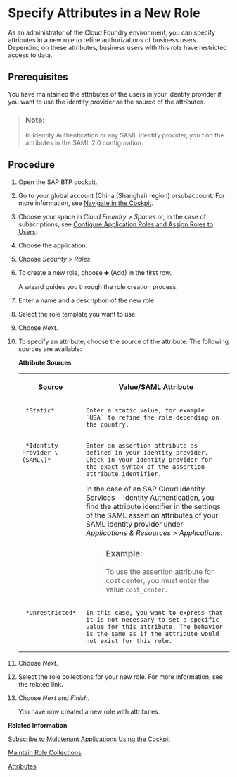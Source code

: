 <!-- loioab089a9bb3c541e798dd4c9111417246 -->

<link rel="stylesheet" type="text/css" href="../css/sap-icons.css"/>

# Specify Attributes in a New Role

As an administrator of the Cloud Foundry environment, you can specify attributes in a new role to refine authorizations of business users. Depending on these attributes, business users with this role have restricted access to data.



<a name="loioab089a9bb3c541e798dd4c9111417246__prereq_dm3_wjq_wcb"/>

## Prerequisites

You have maintained the attributes of the users in your identity provider if you want to use the identity provider as the source of the attributes.

> ### Note:  
> In Identity Authentication or any SAML identity provider, you find the attributes in the SAML 2.0 configuration.



<a name="loioab089a9bb3c541e798dd4c9111417246__steps_i2c_jgr_wcb"/>

## Procedure

1.  Open the SAP BTP cockpit.

2.  Go to your global account \(China \(Shanghai\) region\) orsubaccount. For more information, see [Navigate in the Cockpit](navigate-in-the-cockpit-0874895.md).

3.  Choose your space in *Cloud Foundry* \> *Spaces* or, in the case of subscriptions, see [Configure Application Roles and Assign Roles to Users](configure-application-roles-and-assign-roles-to-users-56a7153.md).

4.  Choose the application.

5.  Choose *Security* \> *Roles*.

6.  To create a new role, choose :heavy_plus_sign: \(Add\) in the first row.

    A wizard guides you through the role creation process.

7.  Enter a name and a description of the new role.

8.  Select the role template you want to use.

9.  Choose *Next*.

10. To specify an attribute, choose the source of the attribute. The following sources are available:

    **Attribute Sources**


    <table>
    <tr>
    <th valign="top">

    Source


    
    </th>
    <th valign="top">

    Value/SAML Attribute


    
    </th>
    </tr>
    <tr>
    <td valign="top">
    
         *Static* 


    
    </td>
    <td valign="top">
    
        Enter a static value, for example `USA` to refine the role depending on the country.


    
    </td>
    </tr>
    <tr>
    <td valign="top">
    
         *Identity Provider \(SAML\)* 


    
    </td>
    <td valign="top">
    
        Enter an assertion attribute as defined in your identity provider. Check in your identity provider for the exact syntax of the assertion attribute identifier.

    In the case of an SAP Cloud Identity Services - Identity Authentication, you find the attribute identifier in the settings of the SAML assertion attributes of your SAML identity provider under *Applications & Resources* \> *Applications*.

    > ### Example:  
    > To use the assertion attribute for cost center, you must enter the value `cost_center`.


    
    </td>
    </tr>
    <tr>
    <td valign="top">
    
         *Unrestricted* 


    
    </td>
    <td valign="top">
    
        In this case, you want to express that it is not necessary to set a specific value for this attribute. The behavior is the same as if the attribute would not exist for this role.


    
    </td>
    </tr>
    </table>
    
11. Choose *Next*.

12. Select the role collections for your new role. For more information, see the related link.

13. Choose *Next* and *Finish*.

    You have now created a new role with attributes.


**Related Information**  


[Subscribe to Multitenant Applications Using the Cockpit](subscribe-to-multitenant-applications-using-the-cockpit-7a3e396.md "Subscribe to multitenant applications from the Subscriptions page in the SAP BTP cockpit.")

[Maintain Role Collections](maintain-role-collections-d5f1612.md "Role collections group together different roles that can be applied to the application users.")

[Attributes](attributes-713f52a.md "Attributes use information that is specific to the user, for example the user's country. If the application developer in the Cloud Foundry environment of SAP BTP has created a country attribute to a role, this restricts the data a business user can see based on this attribute.")


